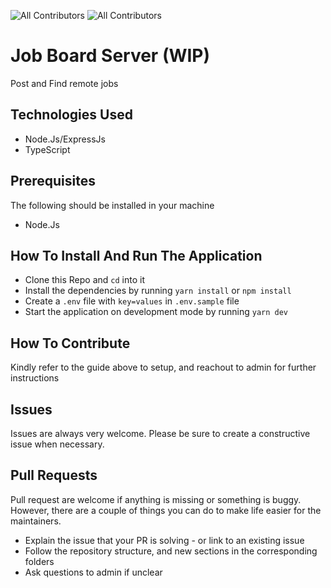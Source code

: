 ![All Contributors](https://img.shields.io/badge/licence-MIT-brightgreen)
![All Contributors](https://img.shields.io/badge/PRs-welcome-brightgreen)

# Job Board Server (WIP)

Post and Find remote jobs

## Technologies Used
- Node.Js/ExpressJs
- TypeScript

## Prerequisites
The following should be installed in your machine

- Node.Js

## How To Install And Run The Application
- Clone this Repo and `cd` into it
- Install the dependencies by running `yarn install` or `npm install`
- Create a `.env` file with `key=values` in `.env.sample` file
- Start the application on development mode by running `yarn dev`

## How To Contribute
Kindly refer to the guide above to setup, and reachout to admin for further instructions

## Issues
Issues are always very welcome. Please be sure to create a constructive issue when necessary.

## Pull Requests
Pull request are welcome if anything is missing or something is buggy. However, there are a couple of things you can do to make life easier for the maintainers.

 - Explain the issue that your PR is solving - or link to an existing issue
 - Follow the repository structure, and new sections in the corresponding folders
 - Ask questions to admin if unclear
